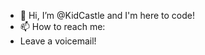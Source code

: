 - 👋 Hi, I’m @KidCastle and I'm here to code!
- 📫 How to reach me:
- Leave a voicemail!

<!---
KidCastle/KidCastle is a ✨ special ✨ repository because its `README.md` (this file) appears on your GitHub profile.
You can click the Preview link to take a look at your changes.
--->
